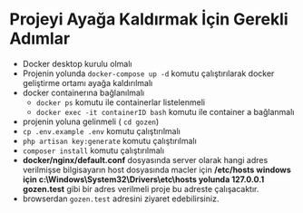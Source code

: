 # Projeyi Ayağa Kaldırmak İçin Gerekli Adımlar

- Docker desktop kurulu olmalı<br>
- Projenin yolunda <code>docker-compose up -d</code> komutu çalıştırılarak docker geliştirme ortamı ayağa kaldırılmalı<br>
- docker containerına bağlanılmalı<br>
  - <code>docker ps</code> komutu ile containerlar listelenmeli<br>
  - <code>docker exec -it containerID bash</code> komutu ile container a bağlanmalı<br>
- projenin yoluna gelinmeli ( <code>cd gozen</code>)<br> 
- <code>cp .env.example .env</code> komutu çalıştırılmalı<br>
- <code>php artisan key:generate</code> komutu çalıştırılmalı<br>
- <code>composer install</code> komutu çalıştırılmalı<br>
- <b>docker/nginx/default.conf</b> dosyasında server olarak hangi adres verilmişse bilgisayarın host dosyasında macler için <b>/etc/hosts windows için c:\Windows\System32\Drivers\etc\hosts yolunda 127.0.0.1 gozen.test</b> gibi bir adres verilmeli proje bu adreste çalışacaktır.<br>
- browserdan <code>gozen.test</code> adresini ziyaret edebilirsiniz.<br>
